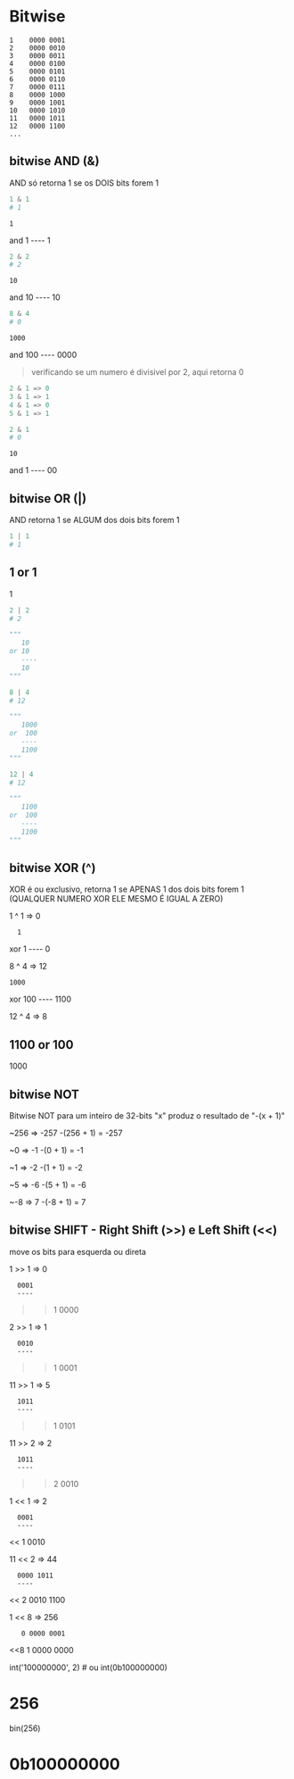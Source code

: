 # Bitwise

```text
1    0000 0001
2    0000 0010
3    0000 0011
4    0000 0100
5    0000 0101
6    0000 0110
7    0000 0111
8    0000 1000
9    0000 1001
10   0000 1010
11   0000 1011
12   0000 1100
...
```


## bitwise AND (&)

AND só retorna 1 se os DOIS bits forem 1

```python
1 & 1
# 1
```

    1
and 1
    ----
    1

```python
2 & 2
# 2
```

    10
and 10
    ----
    10


```python
8 & 4
# 0
```

    1000
and  100
    ----
    0000


>  verificando se um numero é divisivel por 2, aqui retorna 0

```python
2 & 1 => 0
3 & 1 => 1
4 & 1 => 0
5 & 1 => 1
```

```python
2 & 1
# 0
```

    10
and  1
    ----
    00




## bitwise OR (|)

AND retorna 1 se ALGUM dos dois bits forem 1

```python
1 | 1
# 1
```

   1
or 1
   ----
   1


```python
2 | 2
# 2

"""
   10
or 10
   ----
   10
"""
```

```python
8 | 4
# 12

"""
   1000
or  100
   ----
   1100
"""
```

```python
12 | 4
# 12

"""
   1100
or  100
   ----
   1100
"""
```


## bitwise XOR (^)
XOR é ou exclusivo, retorna 1 se APENAS 1 dos dois bits forem 1
(QUALQUER NUMERO XOR ELE MESMO É IGUAL A ZERO)

1 ^ 1 => 0
      
      1
xor   1
      ----
      0


8 ^ 4 => 12

    1000
xor  100
    ----
    1100


12 ^ 4 => 8

   1100
or  100
   ----
   1000




## bitwise NOT

Bitwise NOT para um inteiro de 32-bits "x" produz o resultado de "-(x + 1)"

~256      => -257
  -(256 + 1) = -257

~0        => -1
  -(0 + 1) = -1

~1        => -2
  -(1 + 1) = -2

~5        => -6
  -(5 + 1) = -6

~-8       => 7
  -(-8 + 1) = 7




## bitwise SHIFT - Right Shift (>>) e Left Shift (<<)
move os bits para esquerda ou direta

1 >> 1 => 0

      0001
      ----
>> 1  0000


2 >> 1 => 1

      0010
      ----
>> 1  0001


11 >> 1 => 5

      1011
      ----
>> 1  0101


11 >> 2 => 2

      1011
      ----
>> 2  0010



1 << 1 => 2

      0001
      ----
<< 1  0010


11 << 2 => 44

      0000 1011
      ----
<< 2  0010 1100


1 << 8 => 256

       0 0000 0001
<<8    1 0000 0000

int('100000000', 2) # ou int(0b100000000)
# 256

bin(256)
# 0b100000000







